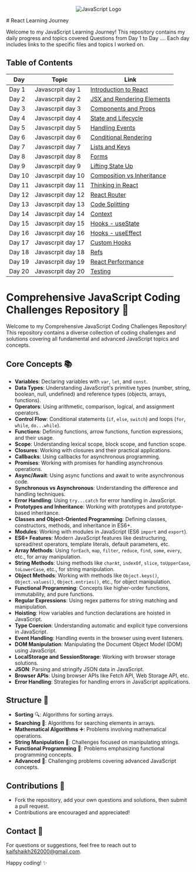 <p align="center">
  <img src="https://upload.wikimedia.org/wikipedia/commons/thumb/9/99/Unofficial_JavaScript_logo_2.svg/64px-Unofficial_JavaScript_logo_2.svg.png" alt="JavaScript Logo">
</p>
# React Learning Journey

Welcome to my JavaScript Learning Journey! This repository contains my daily progress and topics covered  Questions from Day 1 to Day .... Each day includes links to the specific files and topics I worked on.

## Table of Contents

| Day  | Topic                              | Link                                                                                          |
|------|------------------------------------|-----------------------------------------------------------------------------------------------|
| Day 1| Javascrpit day 1              | [Introduction to React](https://github.com/kaif21-cmd/JS_/tree/main/DAY1.JS)                     |
| Day 2| Javascrpit day 2         | [JSX and Rendering Elements](https://github.com/kaifshaikh262000/react-learning/blob/main/day2/jsx-rendering.md)               |
| Day 3| Javascrpit day 3              | [Components and Props](https://github.com/kaifshaikh262000/react-learning/blob/main/day3/components-props.md)                 |
| Day 4|  Javascrpit day 4              | [State and Lifecycle](https://github.com/kaifshaikh262000/react-learning/blob/main/day4/state-lifecycle.md)                   |
| Day 5|  Javascrpit day 5                  | [Handling Events](https://github.com/kaifshaikh262000/react-learning/blob/main/day5/handling-events.md)                       |
| Day 6| Javascrpit day 6            | [Conditional Rendering](https://github.com/kaifshaikh262000/react-learning/blob/main/day6/conditional-rendering.md)           |
| Day 7| Javascrpit day 7                      | [Lists and Keys](https://github.com/kaifshaikh262000/react-learning/blob/main/day7/lists-keys.md)                             |
| Day 8| Javascrpit day 8                   | [Forms](https://github.com/kaifshaikh262000/react-learning/blob/main/day8/forms.md)                                             |
| Day 9| Javascrpit day 9                  | [Lifting State Up](https://github.com/kaifshaikh262000/react-learning/blob/main/day9/lifting-state-up.md)                     |
| Day 10| Javascrpit day 10       | [Composition vs Inheritance](https://github.com/kaifshaikh262000/react-learning/blob/main/day10/composition-inheritance.md)   |
| Day 11| Javascrpit day 11               | [Thinking in React](https://github.com/kaifshaikh262000/react-learning/blob/main/day11/thinking-in-react.md)                   |
| Day 12| Javascrpit day 12                      | [React Router](https://github.com/kaifshaikh262000/react-learning/blob/main/day12/react-router.md)                             |
| Day 13| Javascrpit day 13                   | [Code Splitting](https://github.com/kaifshaikh262000/react-learning/blob/main/day13/code-splitting.md)                         |
| Day 14| Javascrpit day 14                           | [Context](https://github.com/kaifshaikh262000/react-learning/blob/main/day14/context.md)                                       |
| Day 15| Javascrpit day 15                  | [Hooks - useState](https://github.com/kaifshaikh262000/react-learning/blob/main/day15/hooks-usestate.md)                       |
| Day 16| Javascrpit day 16                | [Hooks - useEffect](https://github.com/kaifshaikh262000/react-learning/blob/main/day16/hooks-useeffect.md)                     |
| Day 17| Javascrpit day 17                     | [Custom Hooks](https://github.com/kaifshaikh262000/react-learning/blob/main/day17/custom-hooks.md)                             |
| Day 18|Javascrpit day 18                          | [Refs](https://github.com/kaifshaikh262000/react-learning/blob/main/day18/refs.md)                                             |
| Day 19|Javascrpit day 19                | [React Performance](https://github.com/kaifshaikh262000/react-learning/blob/main/day19/react-performance.md)                   |
| Day 20| Javascrpit day 20                          | [Testing](https://github.com/kaifshaikh262000/react-learning/blob/main/day20/testing.md)                                       |



# Comprehensive JavaScript Coding Challenges Repository 🚀

Welcome to my Comprehensive JavaScript Coding Challenges Repository! This repository contains a diverse collection of coding challenges and solutions covering all fundamental and advanced JavaScript topics and concepts.

## Core Concepts 📚

- **Variables**: Declaring variables with `var`, `let`, and `const`.
- **Data Types**: Understanding JavaScript's primitive types (number, string, boolean, null, undefined) and reference types (objects, arrays, functions).
- **Operators**: Using arithmetic, comparison, logical, and assignment operators.
- **Control Flow**: Conditional statements (`if`, `else`, `switch`) and loops (`for`, `while`, `do...while`).
- **Functions**: Defining functions, arrow functions, function expressions, and their usage.
- **Scope**: Understanding lexical scope, block scope, and function scope.
- **Closures**: Working with closures and their practical applications.
- **Callbacks**: Using callbacks for asynchronous programming.
- **Promises**: Working with promises for handling asynchronous operations.
- **Async/Await**: Using async functions and await to write asynchronous code.
- **Synchronous vs Asynchronous**: Understanding the difference and handling techniques.
- **Error Handling**: Using `try...catch` for error handling in JavaScript.
- **Prototypes and Inheritance**: Working with prototypes and prototype-based inheritance.
- **Classes and Object-Oriented Programming**: Defining classes, constructors, methods, and inheritance in ES6+.
- **Modules**: Working with modules in JavaScript (ES6 `import` and `export`).
- **ES6+ Features**: Modern JavaScript features like destructuring, spread/rest operators, template literals, default parameters, etc.
- **Array Methods**: Using `forEach`, `map`, `filter`, `reduce`, `find`, `some`, `every`, etc., for array manipulation.
- **String Methods**: Using methods like `charAt`, `indexOf`, `slice`, `toUpperCase`, `toLowerCase`, etc., for string manipulation.
- **Object Methods**: Working with methods like `Object.keys()`, `Object.values()`, `Object.entries()`, etc., for object manipulation.
- **Functional Programming**: Concepts like higher-order functions, immutability, and pure functions.
- **Regular Expressions**: Using regex patterns for string matching and manipulation.
- **Hoisting**: How variables and function declarations are hoisted in JavaScript.
- **Type Coercion**: Understanding automatic and explicit type conversions in JavaScript.
- **Event Handling**: Handling events in the browser using event listeners.
- **DOM Manipulation**: Manipulating the Document Object Model (DOM) using JavaScript.
- **LocalStorage and SessionStorage**: Working with browser storage solutions.
- **JSON**: Parsing and stringify JSON data in JavaScript.
- **Browser APIs**: Using browser APIs like Fetch API, Web Storage API, etc.
- **Error Handling**: Strategies for handling errors in JavaScript applications.

## Structure 📂

- **Sorting** 🔍: Algorithms for sorting arrays.
- **Searching** 🔎: Algorithms for searching elements in arrays.
- **Mathematical Algorithms** ➕: Problems involving mathematical operations.
- **String Manipulation** 🔡: Challenges focused on manipulating strings.
- **Functional Programming** 🎯: Problems emphasizing functional programming concepts.
- **Advanced** 🌟: Challenging problems covering advanced JavaScript concepts.

## Contributions 🌟

- Fork the repository, add your own questions and solutions, then submit a pull request.
- Contributions are encouraged and appreciated!

## Contact 📧

For questions or suggestions, feel free to reach out to [kaifshaikh262000@gmail.com](mailto:kaifshaikh262000@gmail.com).

Happy coding! ✨
